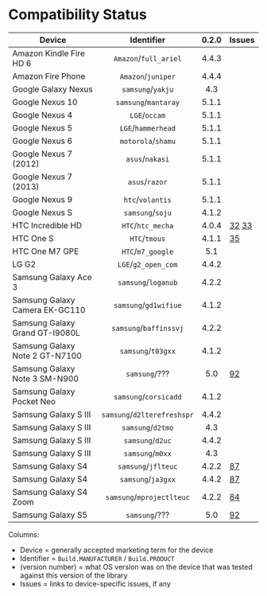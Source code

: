 # Compatibility Status

| Device                         | Identifier                  | 0.2.0 | Issues |
| ------------------------------ |:---------------------------:|:-----:|--------|
| Amazon Kindle Fire HD 6        | `Amazon`/`full_ariel`       | 4.4.3 | |
| Amazon Fire Phone              | `Amazon`/`juniper`          | 4.4.4 | |
| Google Galaxy Nexus            | `samsung`/`yakju`           | 4.3   | |
| Google Nexus 10                | `samsung`/`mantaray`        | 5.1.1 | |
| Google Nexus 4                 | `LGE`/`occam`               | 5.1.1 | |
| Google Nexus 5                 | `LGE`/`hammerhead`          | 5.1.1 | |
| Google Nexus 6                 | `motorola`/`shamu`          | 5.1.1 | |
| Google Nexus 7 (2012)          | `asus`/`nakasi`             | 5.1.1 | |
| Google Nexus 7 (2013)          | `asus`/`razor`              | 5.1.1 | |
| Google Nexus 9                 | `htc`/`volantis`            | 5.1.1 | |
| Google Nexus S                 | `samsung`/`soju`            | 4.1.2 | |
| HTC Incredible HD              | `HTC`/`htc_mecha`           | 4.0.4 | [32](https://github.com/commonsguy/cwac-cam2/issues/32) [33](https://github.com/commonsguy/cwac-cam2/issues/33) |
| HTC One S                      | `HTC`/`tmous`               | 4.1.1 | [35](https://github.com/commonsguy/cwac-cam2/issues/35) |
| HTC One M7 GPE                 | `HTC`/`m7_google`           | 5.1   | |
| LG G2                          | `LGE`/`g2_open_com`         | 4.4.2 | |
| Samsung Galaxy Ace 3           | `samsung`/`loganub`         | 4.2.2 | |
| Samsung Galaxy Camera EK-GC110 | `samsung`/`gd1wifiue`       | 4.1.2 | |
| Samsung Galaxy Grand GT-I9080L | `samsung`/`baffinssvj`      | 4.2.2 | |
| Samsung Galaxy Note 2 GT-N7100 | `samsung`/`t03gxx`          | 4.1.2 | |
| Samsung Galaxy Note 3 SM-N900  | `samsung`/???               | 5.0   | [92](https://github.com/commonsguy/cwac-cam2/issues/92) |
| Samsung Galaxy Pocket Neo      | `samsung`/`corsicadd`       | 4.1.2 | |
| Samsung Galaxy S III           | `samsung`/`d2lterefreshspr` | 4.4.2 | |
| Samsung Galaxy S III           | `samsung`/`d2tmo`           | 4.3   |
| Samsung Galaxy S III           | `samsung`/`d2uc`            | 4.4.2 | |
| Samsung Galaxy S III           | `samsung`/`m0xx`            | 4.3   | |
| Samsung Galaxy S4              | `samsung`/`jflteuc`         | 4.2.2 | [87](https://github.com/commonsguy/cwac-cam2/issues/87)
| Samsung Galaxy S4              | `samsung`/`ja3gxx`          | 4.4.2 | [87](https://github.com/commonsguy/cwac-cam2/issues/87)
| Samsung Galaxy S4 Zoom         | `samsung`/`mprojectlteuc`   | 4.2.2 | [84](https://github.com/commonsguy/cwac-cam2/issues/84) |
| Samsung Galaxy S5              | `samsung`/???               | 5.0   | [92](https://github.com/commonsguy/cwac-cam2/issues/92) |

Columns:
- Device = generally accepted marketing term for the device
- Identifier = `Build.MANUFACTURER` / `Build.PRODUCT`
- (version number) = what OS version was on the device that was tested against this version of the library
- Issues = links to device-specific issues, if any
